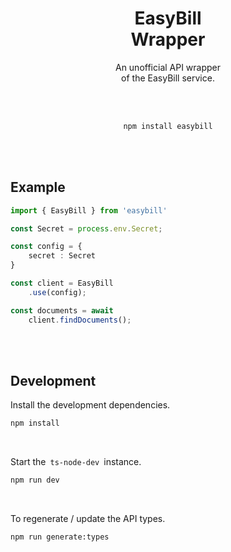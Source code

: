 
<div align = center >

# EasyBill <br> Wrapper

An unofficial API wrapper  
of the EasyBill service.

<br>
<br>

```sh
npm install easybill
```

</div>

<br>
<br>

## Example

```TypeScript
import { EasyBill } from 'easybill'

const Secret = process.env.Secret;

const config = {
    secret : Secret
}

const client = EasyBill
    .use(config);

const documents = await 
    client.findDocuments();
```

<br>
<br>

## Development

Install the development dependencies.

```sh
npm install
```

<br>

Start the  `ts-node-dev`  instance.

```sh
npm run dev
```

<br>

To regenerate / update the API types.

```sh
npm run generate:types
```

<br>
